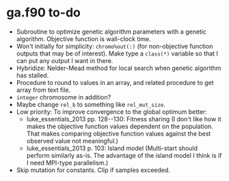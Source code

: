 # ga.f90 to-do

- Subroutine to optimize genetic algorithm parameters with a genetic algorithm. Objective function is wall-clock time.
- Won't initially for simplicity: `chromo%out(:)` (for non-objective function outputs that may be of interest). Make type a `class(*)` variable so that I can put any output I want in there.
- Hybridize: Nelder-Mead method for local search when genetic algorithm has stalled.
- Procedure to round to values in an array, and related procedure to get array from text file.
- `integer` chromosome in addition?
- Maybe change `rel_b` to something like `rel_mut_size`.
- Low priority: To improve convergence to the global optimum better:
    - luke_essentials_2013 pp. 128--130: Fitness sharing (I don't like how it makes the objective function values dependent on the population. That makes comparing objective function values against the best observed value not meaningful.)
    - luke_essentials_2013 p. 103: Island model (Multi-start should perform similarly as-is. The advantage of the island model I think is if I need MPI-type parallelism.)
- Skip mutation for constants. Clip if samples exceeded.
